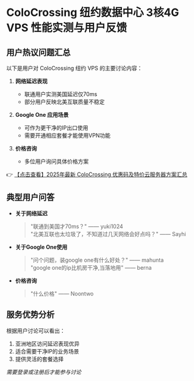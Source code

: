 # ColoCrossing 纽约数据中心 3核4G VPS 性能实测与用户反馈

## 用户热议问题汇总

以下是用户对 ColoCrossing 纽约 VPS 的主要讨论内容：

1. **网络延迟表现**  
   - 联通用户实测美国延迟仅70ms
   - 部分用户反映北美互联质量不稳定

2. **Google One 应用场景**  
   - 可作为更干净的IP出口使用
   - 需要开通相应套餐才能使用VPN功能

3. **价格咨询**  
   - 多位用户询问具体价格方案

👉 [【点击查看】2025年最新 ColoCrossing 优惠码及特价云服务器方案汇总](https://bit.ly/ColoCrossing)

## 典型用户问答

- **关于网络延迟**  
  > "联通到美国才70ms？" —— yuki1024  
  > "北美互联也太垃圾了，不知道过几天网络会好点吗？" —— Sayhi

- **关于Google One使用**  
  > "问个问题，装google one有什么好处？" —— mahunta  
  > "google one的ip比机房干净,当落地用" —— berna

- **价格咨询**  
  > "什么价格" —— Noontwo

## 服务优势分析

根据用户讨论可以看出：
1. 亚洲地区访问延迟表现优异
2. 适合需要干净IP的业务场景
3. 提供灵活的套餐选择

*需要登录或注册后才能参与讨论*